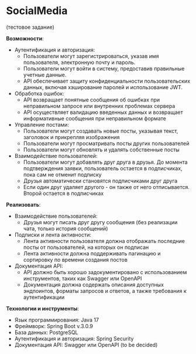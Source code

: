 # SocialMedia
(тестовое задание)

**Возможности**:
- Аутентификация и авторизация:
  * Пользователи могут зарегистрироваться, указав имя пользователя, электронную почту и пароль.
  * Пользователи могут войти в систему, предоставив правильные учетные данные.
  * API обеспечивает защиту конфиденциальности пользовательских данных, включая хэширование паролей и использование JWT.
- Обработка ошибок:
  * API возвращает понятные сообщения об ошибках при неправильном запросе или внутренних проблемах сервера
  * API осуществляет валидацию введенных данных и возвращает информативные сообщения при неправильном формате
- Управление постами:
  * Пользователи могут создавать новые посты, указывая текст, заголовок и прикрепляя изображения
  * Пользователи могут просматривать посты других пользователей
  * Пользователи могут обновлять и удалять собственные посты
- Взаимодействие пользователей:
  * Пользователи могут добавлять друг друга в друзья. До момента подтверждения заявки, пользователь остается в подписчиках,
    пока сам не отменит подписку
  * Друзья автоматически становятся подписчиками друг друга
  * Если один друг удаляет другого - он также от него отписывается. Второй остается в подписчиках


**Реализовать**:
- Взаимодействие пользователей:
  * Друзья могут писать друг другу сообщения (без реализации чата, только история сообщений)
- Подписки и лента активности:
  * Лента активности пользователя должна отображать последние посты от
    пользователей, на которых он подписан
  * Лента активности должна поддерживать пагинацию и сортировку по
    времени создания постов
- Документация API:
  * API должно быть хорошо задокументировано с использованием
    инструментов, таких как Swagger или OpenAPI
  * Документация должна содержать описания доступных эндпоинтов,
    форматы запросов и ответов, а также требования к аутентификации

**Технологии и инструменты**:
- Язык программирования: Java 17
- Фреймворк: Spring Boot v.3.0.9
- База данных: PostgreSQL
- Аутентификация и авторизация: Spring Security
- Документация API: Swagger или OpenAPI (to be decided)

